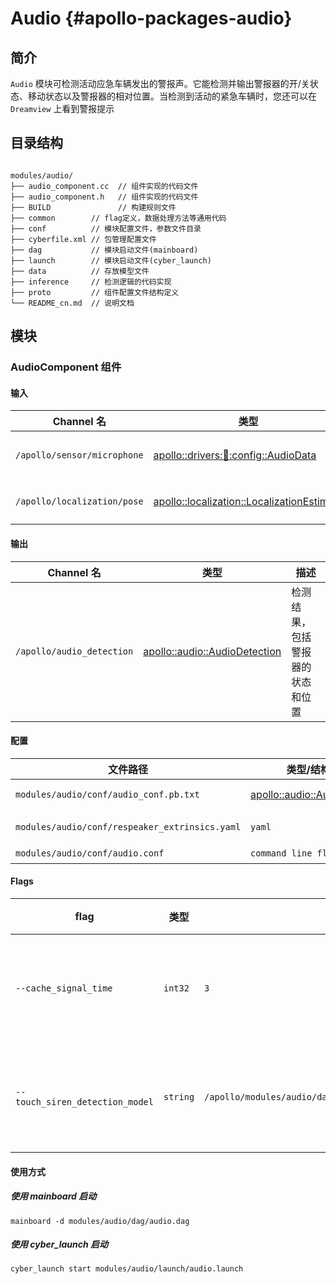 Audio {#apollo-packages-audio}
============

## 简介

`Audio` 模块可检测活动应急车辆发出的警报声。它能检测并输出警报器的开/关状态、移动状态以及警报器的相对位置。当检测到活动的紧急车辆时，您还可以在 `Dreamview` 上看到警报提示

## 目录结构

```shell

modules/audio/
├── audio_component.cc  // 组件实现的代码文件
├── audio_component.h   // 组件实现的代码文件
├── BUILD               // 构建规则文件
├── common        // flag定义，数据处理方法等通用代码
├── conf          // 模块配置文件，参数文件目录
├── cyberfile.xml // 包管理配置文件
├── dag           // 模块启动文件(mainboard)
├── launch        // 模块启动文件(cyber_launch)
├── data          // 存放模型文件
├── inference     // 检测逻辑的代码实现
├── proto         // 组件配置文件结构定义
└── README_cn.md  // 说明文档

```

## 模块

### AudioComponent 组件

#### 输入

| Channel 名        | 类型                            | 描述          |
| ----------------- | ------------------------------- | -----------------    |
| `/apollo/sensor/microphone` | [apollo::drivers::microphone::config::AudioData](#AudioData) | 麦克风数据，可通过 `modules/audio/dag/audio.dag` 启动文件修改channel名 |
| `/apollo/localization/pose` | [apollo::localization::LocalizationEstimate](#LocalizationEstimate) | 定位信息，可通过 `modules/audio/conf/audio_conf.pb.txt` 配置文件修改 channel 名 |

#### 输出

| Channel 名      | 类型                            | 描述          |
| ----------------- | ------------------------------- | -----------------    |
| `/apollo/audio_detection` | [apollo::audio::AudioDetection](#AudioDetection) | 检测结果，包括警报器的状态和位置 |

#### 配置

| 文件路径 | 类型/结构 | 说明 |
| -------- | --------- | ---- |
| `modules/audio/conf/audio_conf.pb.txt` | [apollo::audio::AudioConf](#AudioConf) | [AudioComponent](#AudioComponent) 的配置文件 |
| `modules/audio/conf/respeaker_extrinsics.yaml` | `yaml` | 麦克风的外参配置文件 |
| `modules/audio/conf/audio.conf` | `command line flags` | 命令行参数配置 |

#### Flags

| flag | 类型 | 默认值 | 描述 |
| ---- | ---- | ------ | ---- |
| `--cache_signal_time` | `int32` | `3` | 缓存的信号时长 |
| `--touch_siren_detection_model` | `string` | `/apollo/modules/audio/data/torch_siren_detection_model.pt` | 检测模型的路径 |

#### 使用方式

##### 使用 mainboard 启动

```shell
mainboard -d modules/audio/dag/audio.dag
```

##### 使用 cyber_launch 启动

```shell
cyber_launch start modules/audio/launch/audio.launch
```
